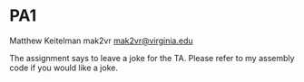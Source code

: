 # PA1
Matthew Keitelman
mak2vr
mak2vr@virginia.edu

The assignment says to leave a joke for the TA. Please refer to my assembly code if you would like a joke.
